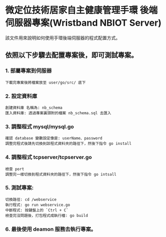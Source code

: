 微定位技術居家自主健康管理手環 後端伺服器專案(Wristband NBIOT Server)
===========================
該文件用來說明如何使用手環後端伺服器的程式配置方式。


依照以下步驟去配置專案後，即可測試專案。
----
### 1. 部屬專案到伺服器
    下載完專案後將檔案放至 user/go/src/ 底下
### 2. 設定資料庫
	創建資料庫 名稱為: nb_schema
	匯入資料庫: 透過專案裏頭附的檔案 nb_schema.sql 去匯入
### 3. 調整程式 mysql/mysql.go
	確認 database 變數設定像是: userName、password
	調整完程式後請先切換到該程式資料夾的路徑下，然後下指令 go install
### 4. 調整程式 tcpserver/tcpserver.go 
	檢查 port
	調整完一樣切換到程式資料夾的路徑下，然後下指令 go intsall
### 5. 測試專案: 
	切換路徑: cd /webservice
	執行程式: go run webservice.go
	中斷程式: 按鍵盤上的 `Ctrl + C`
	檢查完沒問題後，打包程式成執行檔: go build
### 6. 最後使用 deamon 服務去執行專案。
